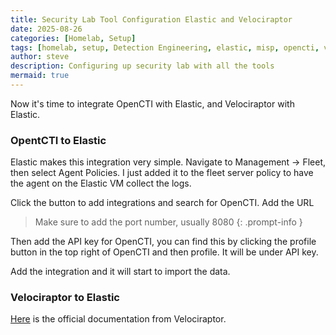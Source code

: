 ```yaml
---
title: Security Lab Tool Configuration Elastic and Velociraptor
date: 2025-08-26
categories: [Homelab, Setup]
tags: [homelab, setup, Detection Engineering, elastic, misp, opencti, velociraptor, shuffle, gitlab, openvas]
author: steve
description: Configuring up security lab with all the tools
mermaid: true
---
```


Now it's time to integrate OpenCTI with Elastic, and Velociraptor with Elastic.

### OpentCTI to Elastic

Elastic makes this integration very simple. Navigate to Management -> Fleet, then select Agent Policies. I just added it to the fleet server policy to have the agent on the Elastic VM collect the logs.

Click the button to add integrations and search for OpenCTI. Add the URL
> Make sure to add the port number, usually 8080
{: .prompt-info }

Then add the API key for OpenCTI, you can find this by clicking the profile button in the top right of OpenCTI and then profile. It will be under API key.

Add the integration and it will start to import the data.

### Velociraptor to Elastic
<a href="https://docs.velociraptor.app/blog/2019/2019-12-08-velociraptor-to-elasticsearch-3a9fc02c6568/">Here</a> is the official documentation from Velociraptor. 



